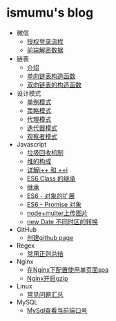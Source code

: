 # ismumu's blog


* 微信
  * [授权登录流程](wx/login.md)
  * [前端解密数据](wx/decryptCode.md)
* 链表
  * [介绍](linkedlist/about.md)
  * [单向链表构造函数](linkedlist/SinglyLinkedList.md)
  * [双向链表的构造函数](linkedlist/DoublyLinkedList.md)
* 设计模式
  * [单例模式](design/singleton.md)
  * [策略模式](design/strategy.md)
  * [代理模式](design/proxy.md)
  * [迭代器模式](design/each.md)
  * [观察者模式](design/publisher.md)
* Javascript
  * [垃圾回收机制](javascript/gc.md)
  * [堆的构成](javascript/heap.md)
  * [详解i++ 和 ++i](javascript/i.md)
  * [ES6 Class 的继承](javascript/es6-class-extends.md)
  * [继承](javascript/inheritance.md)
  * [ES6 - 对象的扩展](javascript/object.md)
  * [ES6 - Promise 对象](javascript/promise.md)
  * [node+multer上传图片](javascript/node-multer.md)
  * [new Date 不同时区的转换](javascript/different-time-zones.md)
* GitHub
  * [创建github page](github/create-github-page.md)
* Regex
  * [常用正则总结](regex/common.md)
* Nginx
  * [在Nginx下配置使用单页面spa](nginx/spa.md)
  * [Nginx开启gzip](nginx/gzip.md)
* Linux
  * [常见问题汇总](linux/common.md)
* MySQL
  * [MySql查看当前端口号](mysql/check-port.md)
